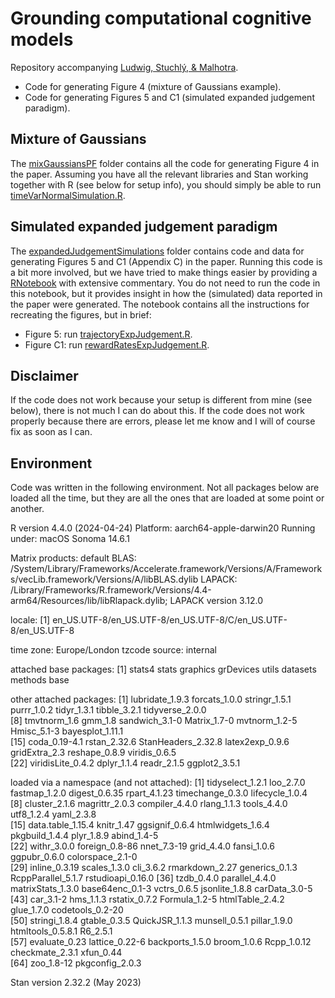 # Grounding computational cognitive models

Repository accompanying [Ludwig, Stuchlý, & Malhotra](https://osf.io/preprints/psyarxiv/vur6t). 

- Code for generating Figure 4 (mixture of Gaussians example).
- Code for generating Figures 5 and C1 (simulated expanded judgement paradigm).

## Mixture of Gaussians

The [mixGaussiansPF](https://github.com/CasLudwig/Grounding-computational-cognitive-models/tree/main/mixGaussiansPF) folder contains all the code for generating Figure 4 in the paper. Assuming you have all the relevant libraries and Stan working together with R (see below for setup info), you should simply be able to run [timeVarNormalSimulation.R](https://github.com/CasLudwig/Grounding-computational-cognitive-models/blob/main/mixGaussiansPF/timeVarNormalSimulation.R). 

## Simulated expanded judgement paradigm

The [expandedJudgementSimulations](https://github.com/CasLudwig/Grounding-computational-cognitive-models/tree/main/expandedJudgementSimulations) folder contains code and data for generating Figures 5 and C1 (Appendix C) in the paper. Running this code is a bit more involved, but we have tried to make things easier by providing a [RNotebook]() with extensive commentary. You do not need to run the code in this notebook, but it provides insight in how the (simulated) data reported in the paper were generated. The notebook contains all the instructions for recreating the figures, but in brief:

- Figure 5: run [trajectoryExpJudgement.R](https://github.com/CasLudwig/Grounding-computational-cognitive-models/blob/main/expandedJudgementSimulations/trajectoryExpJudgement.R).
- Figure C1: run [rewardRatesExpJudgement.R](https://github.com/CasLudwig/Grounding-computational-cognitive-models/blob/main/expandedJudgementSimulations/rewardRatesExpJudgement.R).

## Disclaimer

If the code does not work because your setup is different from mine (see below), there is not much I can do about this. If the code does not work properly because there are errors, please let me know and I will of course fix as soon as I can.

## Environment

Code was written in the following environment. Not all packages below are loaded all the time, but they are all the ones that are loaded at some point or another.

R version 4.4.0 (2024-04-24)
Platform: aarch64-apple-darwin20
Running under: macOS Sonoma 14.6.1

Matrix products: default
BLAS:   /System/Library/Frameworks/Accelerate.framework/Versions/A/Frameworks/vecLib.framework/Versions/A/libBLAS.dylib 
LAPACK: /Library/Frameworks/R.framework/Versions/4.4-arm64/Resources/lib/libRlapack.dylib;  LAPACK version 3.12.0

locale:
[1] en_US.UTF-8/en_US.UTF-8/en_US.UTF-8/C/en_US.UTF-8/en_US.UTF-8

time zone: Europe/London
tzcode source: internal

attached base packages:
[1] stats4    stats     graphics  grDevices utils     datasets  methods   base     

other attached packages:
 [1] lubridate_1.9.3    forcats_1.0.0      stringr_1.5.1      purrr_1.0.2        tidyr_1.3.1        tibble_3.2.1       tidyverse_2.0.0   
 [8] tmvtnorm_1.6       gmm_1.8            sandwich_3.1-0     Matrix_1.7-0       mvtnorm_1.2-5      Hmisc_5.1-3        bayesplot_1.11.1  
[15] coda_0.19-4.1      rstan_2.32.6       StanHeaders_2.32.8 latex2exp_0.9.6    gridExtra_2.3      reshape_0.8.9      viridis_0.6.5     
[22] viridisLite_0.4.2  dplyr_1.1.4        readr_2.1.5        ggplot2_3.5.1     

loaded via a namespace (and not attached):
 [1] tidyselect_1.2.1   loo_2.7.0          fastmap_1.2.0      digest_0.6.35      rpart_4.1.23       timechange_0.3.0   lifecycle_1.0.4   
 [8] cluster_2.1.6      magrittr_2.0.3     compiler_4.4.0     rlang_1.1.3        tools_4.4.0        utf8_1.2.4         yaml_2.3.8        
[15] data.table_1.15.4  knitr_1.47         ggsignif_0.6.4     htmlwidgets_1.6.4  pkgbuild_1.4.4     plyr_1.8.9         abind_1.4-5       
[22] withr_3.0.0        foreign_0.8-86     nnet_7.3-19        grid_4.4.0         fansi_1.0.6        ggpubr_0.6.0       colorspace_2.1-0  
[29] inline_0.3.19      scales_1.3.0       cli_3.6.2          rmarkdown_2.27     generics_0.1.3     RcppParallel_5.1.7 rstudioapi_0.16.0 
[36] tzdb_0.4.0         parallel_4.4.0     matrixStats_1.3.0  base64enc_0.1-3    vctrs_0.6.5        jsonlite_1.8.8     carData_3.0-5     
[43] car_3.1-2          hms_1.1.3          rstatix_0.7.2      Formula_1.2-5      htmlTable_2.4.2    glue_1.7.0         codetools_0.2-20  
[50] stringi_1.8.4      gtable_0.3.5       QuickJSR_1.1.3     munsell_0.5.1      pillar_1.9.0       htmltools_0.5.8.1  R6_2.5.1          
[57] evaluate_0.23      lattice_0.22-6     backports_1.5.0    broom_1.0.6        Rcpp_1.0.12        checkmate_2.3.1    xfun_0.44         
[64] zoo_1.8-12         pkgconfig_2.0.3

Stan version 2.32.2 (May 2023)
